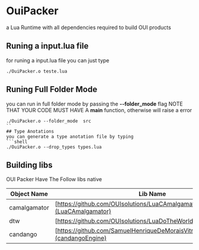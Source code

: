 # OuiPacker
a Lua Runtime with all dependencies required to build OUI products

## Runing a input.lua file
for runing a input.lua file you can just type
```shell
./OuiPacker.o teste.lua
```

## Runing Full Folder Mode
you can run in full folder mode by passing the **--folder_mode** flag
NOTE THAT YOUR CODE MUST HAVE A **main** function, otherwise will raise
a error
```shell
./OuiPacker.o --folder_mode  src
``
## Type Anotations
you can generate a type anotation file by typing
```shell
./OuiPacker.o --drop_types types.lua
```
## Building libs
OUI Packer Have The Follow libs native

|  Object Name  | Lib Name |
|--------------|---------|
|camalgamator | [https://github.com/OUIsolutions/LuaCAmalgamator](LuaCAmalgamator) |
|dtw| [https://github.com/OUIsolutions/LuaDoTheWorld](LuaDoTheWorld)|
|candango|[https://github.com/SamuelHenriqueDeMoraisVitrio/candangoEngine](candangoEngine) |
